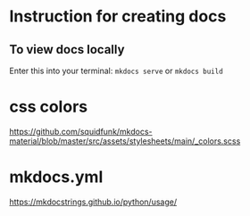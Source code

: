 # Instruction for creating docs



## To view docs locally
Enter this into your terminal: `mkdocs serve` or `mkdocs build`



# css colors
https://github.com/squidfunk/mkdocs-material/blob/master/src/assets/stylesheets/main/_colors.scss 

# mkdocs.yml
https://mkdocstrings.github.io/python/usage/
